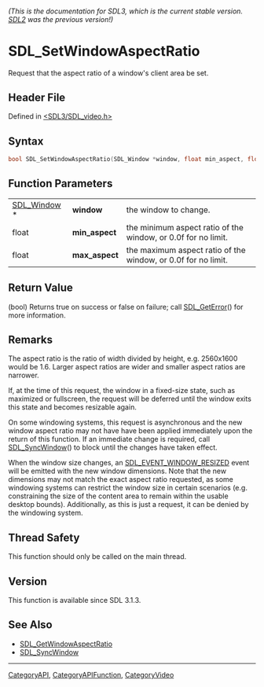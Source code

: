 ###### (This is the documentation for SDL3, which is the current stable version. [SDL2](https://wiki.libsdl.org/SDL2/) was the previous version!)
# SDL_SetWindowAspectRatio

Request that the aspect ratio of a window's client area be set.

## Header File

Defined in [<SDL3/SDL_video.h>](https://github.com/libsdl-org/SDL/blob/main/include/SDL3/SDL_video.h)

## Syntax

```c
bool SDL_SetWindowAspectRatio(SDL_Window *window, float min_aspect, float max_aspect);
```

## Function Parameters

|                            |                |                                                               |
| -------------------------- | -------------- | ------------------------------------------------------------- |
| [SDL_Window](SDL_Window) * | **window**     | the window to change.                                         |
| float                      | **min_aspect** | the minimum aspect ratio of the window, or 0.0f for no limit. |
| float                      | **max_aspect** | the maximum aspect ratio of the window, or 0.0f for no limit. |

## Return Value

(bool) Returns true on success or false on failure; call
[SDL_GetError](SDL_GetError)() for more information.

## Remarks

The aspect ratio is the ratio of width divided by height, e.g. 2560x1600
would be 1.6. Larger aspect ratios are wider and smaller aspect ratios are
narrower.

If, at the time of this request, the window in a fixed-size state, such as
maximized or fullscreen, the request will be deferred until the window
exits this state and becomes resizable again.

On some windowing systems, this request is asynchronous and the new window
aspect ratio may not have have been applied immediately upon the return of
this function. If an immediate change is required, call
[SDL_SyncWindow](SDL_SyncWindow)() to block until the changes have taken
effect.

When the window size changes, an
[SDL_EVENT_WINDOW_RESIZED](SDL_EVENT_WINDOW_RESIZED) event will be emitted
with the new window dimensions. Note that the new dimensions may not match
the exact aspect ratio requested, as some windowing systems can restrict
the window size in certain scenarios (e.g. constraining the size of the
content area to remain within the usable desktop bounds). Additionally, as
this is just a request, it can be denied by the windowing system.

## Thread Safety

This function should only be called on the main thread.

## Version

This function is available since SDL 3.1.3.

## See Also

- [SDL_GetWindowAspectRatio](SDL_GetWindowAspectRatio)
- [SDL_SyncWindow](SDL_SyncWindow)

----
[CategoryAPI](CategoryAPI), [CategoryAPIFunction](CategoryAPIFunction), [CategoryVideo](CategoryVideo)

